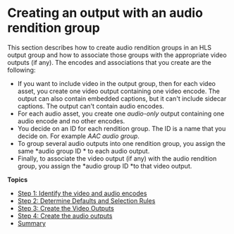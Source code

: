 # Creating an output with an audio rendition group<a name="ARG-create"></a>

This section describes how to create audio rendition groups in an HLS output group and how to associate those groups with the appropriate video outputs \(if any\)\. The encodes and associations that you create are the following:
+ If you want to include video in the output group, then for each video asset, you create one video output containing one video encode\. The output can also contain embedded captions, but it can't include sidecar captions\. The output can't contain audio encodes\.
+ For each audio asset, you create one *audio\-only* output containing one audio encode and no other encodes\. 
+ You decide on an ID for each rendition group\. The ID is a name that you decide on\. For example *AAC audio group*\.
+ To group several audio outputs into one rendition group, you assign the same *audio group ID * to each audio output\. 
+ Finally, to associate the video output \(if any\) with the audio rendition group, you assign the *audio group ID *to that video output\. 

**Topics**
+ [Step 1: Identify the video and audio encodes](ARG-step-create-mapping.md)
+ [Step 2: Determine Defaults and Selection Rules](ARG-step-defaults.md)
+ [Step 3: Create the Video Outputs](ARG-step-create-video.md)
+ [Step 4: Create the audio outputs](ARG-step-create-audio.md)
+ [Summary](ARG-create-summary.md)